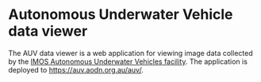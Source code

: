 # Autonomous Underwater Vehicle data viewer
The AUV data viewer is a web application for viewing image data collected by the [IMOS Autonomous Underwater Vehicles facility](https://imos.org.au/facilities/auv). The application is deployed to https://auv.aodn.org.au/auv/.
